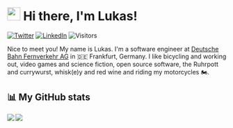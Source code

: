 # <img src="https://emojis.slackmojis.com/emojis/images/1531849430/4246/blob-sunglasses.gif?1531849430" width="30"/> Hi there, I'm Lukas!

[![Twitter](https://img.shields.io/badge/-@lukaspradel-1ca0f1?style=square&labelColor=1ca0f1&logo=twitter&logoColor=white&link=https://twitter.com/lukaspradel)](https://twitter.com/lukaspradel) [![LinkedIn](https://img.shields.io/badge/lukaspradel-blue?style=flat&logo=linkedin&labelColor=blue&link=https://www.linkedin.com/in/lukaspradel)](https://www.linkedin.com/in/lukaspradel) ![Visitors](https://visitor-badge.glitch.me/badge?page_id=lpradel.lpradel)

Nice to meet you! My name is Lukas. I'm a software engineer at [Deutsche Bahn Fernverkehr AG]([https://conciso.de/](https://www.db-fernverkehr.com/)) in 🇩🇪 Frankfurt, Germany. I like bicycling and working out, video games and science fiction, open source software, the Ruhrpott and currywurst, whisk(e)y and red wine and riding my motorcycles 🏍️.

## 📊 My GitHub stats
<a href="https://github.com/lpradel">
  <img align="left" src="https://github-readme-stats.vercel.app/api/top-langs/?username=lpradel" />
</a>
<a href="https://github.com/lpradel">
  <img align="center" src="https://github-readme-stats.vercel.app/api?username=lpradel&show_icons=true&count_private=true" />
</a>

